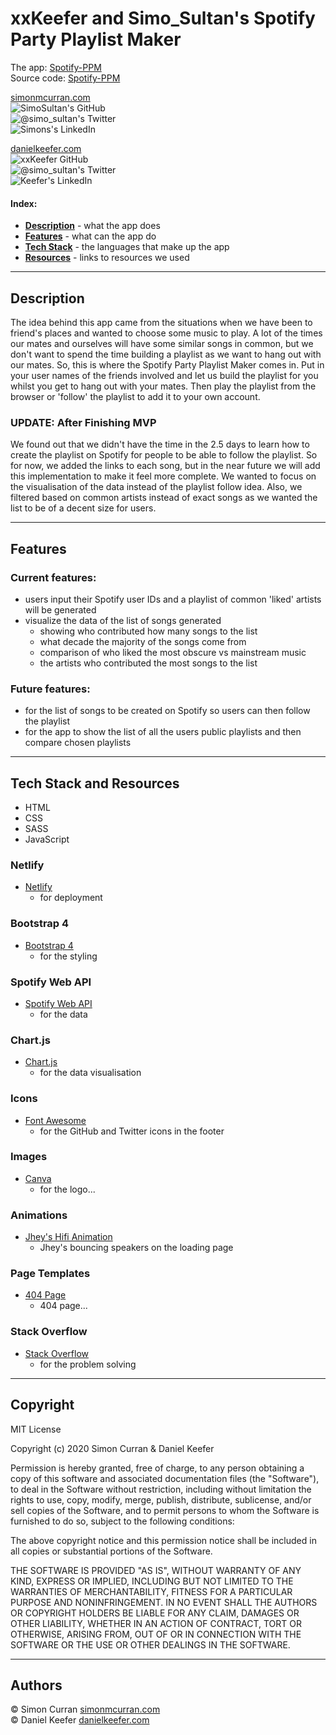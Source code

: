 # xxKeefer and Simo_Sultan's Spotify Party Playlist Maker

The app: [Spotify-PPM](https://spotify-party-playlist-maker.netlify.app/)  
Source code: [Spotify-PPM](https://github.com/SimoSultan/spotify-party-playlist)

[simonmcurran.com](https://www.simonmcurran.com/)  
![SimoSultan's GitHub](https://img.shields.io/github/followers/SimoSultan?logo=GitHub&style=for-the-badge)  
![@simo_sultan's Twitter](https://img.shields.io/twitter/follow/simo_sultan?color=%234183C4&logo=twitter&style=for-the-badge)  
![Simons's LinkedIn](https://img.shields.io/badge/linkedin-%230077B5.svg?&style=for-the-badge&logo=linkedin&logoColor=white)

[danielkeefer.com](https://www.danielkeefer.com/)  
![xxKeefer GitHub](https://img.shields.io/github/followers/xxKeefer?logo=GitHub&style=for-the-badge)  
![@simo_sultan's Twitter](https://img.shields.io/twitter/follow/xxKeefer?color=%234183C4&logo=twitter&style=for-the-badge)  
![Keefer's LinkedIn](https://img.shields.io/badge/linkedin-%230077B5.svg?&style=for-the-badge&logo=linkedin&logoColor=white)



#### Index:
- [**Description**](#Description) - what the app does
- [**Features**](#Features) - what can the app do
- [**Tech Stack**](#Tech-Stack) - the languages that make up the app
- [**Resources**](#Resources) - links to resources we used



---



## Description

The idea behind this app came from the situations when we have been to friend's places and wanted to choose some music to play. A lot of the times our mates and ourselves will have some similar songs in common, but we don't want to spend the time building a playlist as we want to hang out with our mates. So, this is where the Spotify Party Playlist Maker comes in. Put in your user names of the friends involved and let us build the playlist for you whilst you get to hang out with your mates. Then play the playlist from the browser or 'follow' the playlist to add it to your own account. 

### UPDATE: After Finishing MVP

We found out that we didn't have the time in the 2.5 days to learn how to create the playlist on Spotify for people to be able to follow the playlist. So for now, we added the links to each song, but in the near future we will add this implementation to make it feel more complete.
We wanted to focus on the visualisation of the data instead of the playlist follow idea. Also, we filtered based on common artists instead of exact songs as we wanted the list to be of a decent size for users.

---



## Features	

### Current features:  
- users input their Spotify user IDs and a playlist of common 'liked' artists will be generated
- visualize the data of the list of songs generated
  - showing who contributed how many songs to the list
  - what decade the majority of the songs come from
  - comparison of who liked the most obscure vs mainstream music
  - the artists who contributed the most songs to the list

### Future features:

- for the list of songs to be created on Spotify so users can then follow the playlist
- for the app to show the list of all the users public playlists and then compare chosen playlists

---



## Tech Stack and Resources

- HTML
- CSS
- SASS
- JavaScript

### Netlify
- [Netlify](https://www.netlify.com/)
  - for deployment

### Bootstrap 4
- [Bootstrap 4](https://getbootstrap.com/)
  - for the styling

### Spotify Web API
- [Spotify Web API](https://developer.spotify.com/documentation/web-api/)
  - for the data

### Chart.js
- [Chart.js](https://github.com/chartjs/Chart.js)
  - for the data visualisation

### Icons
- [Font Awesome](https://fontawesome.com/)
  - for the GitHub and Twitter icons in the footer

### Images
- [Canva](https://www.canva.com/design/DAEIOVa5ems/q-Y-EyYIIxNcoSLm1ATabA/edit)
  - for the logo...

### Animations
- [Jhey's Hifi Animation](https://codepen.io/jh3y/pen/rNxjPNX)
  - Jhey's bouncing speakers on the loading page

### Page Templates
- [404 Page](https://codepen.io/saransh/pen/aezht)
  - 404 page...

### Stack Overflow
- [Stack Overflow](https://stackoverflow.com/)
  - for the problem solving

---


## Copyright

MIT License

Copyright (c) 2020 Simon Curran & Daniel Keefer

Permission is hereby granted, free of charge, to any person obtaining a copy
of this software and associated documentation files (the "Software"), to deal
in the Software without restriction, including without limitation the rights
to use, copy, modify, merge, publish, distribute, sublicense, and/or sell
copies of the Software, and to permit persons to whom the Software is
furnished to do so, subject to the following conditions:

The above copyright notice and this permission notice shall be included in all
copies or substantial portions of the Software.

THE SOFTWARE IS PROVIDED "AS IS", WITHOUT WARRANTY OF ANY KIND, EXPRESS OR
IMPLIED, INCLUDING BUT NOT LIMITED TO THE WARRANTIES OF MERCHANTABILITY,
FITNESS FOR A PARTICULAR PURPOSE AND NONINFRINGEMENT. IN NO EVENT SHALL THE
AUTHORS OR COPYRIGHT HOLDERS BE LIABLE FOR ANY CLAIM, DAMAGES OR OTHER
LIABILITY, WHETHER IN AN ACTION OF CONTRACT, TORT OR OTHERWISE, ARISING FROM,
OUT OF OR IN CONNECTION WITH THE SOFTWARE OR THE USE OR OTHER DEALINGS IN THE
SOFTWARE.


---

## Authors

© Simon Curran [simonmcurran.com](https://www.simonmcurran.com/)  
© Daniel Keefer [danielkeefer.com](https://www.danielkeefer.com/)